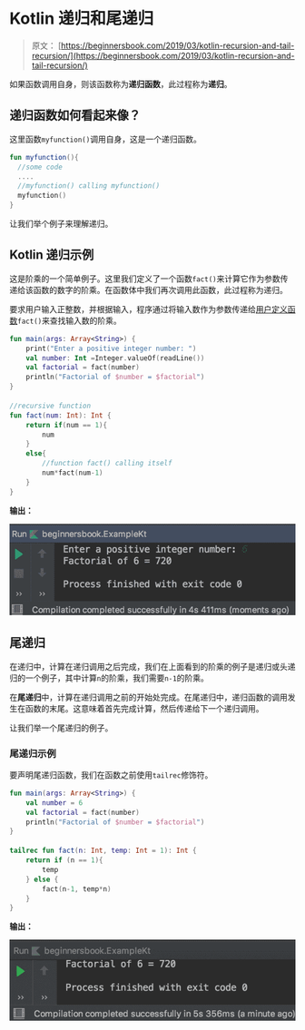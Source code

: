 # Kotlin 递归和尾递归

> 原文： [https://beginnersbook.com/2019/03/kotlin-recursion-and-tail-recursion/](https://beginnersbook.com/2019/03/kotlin-recursion-and-tail-recursion/)

如果函数调用自身，则该函数称为**递归函数**，此过程称为**递归**。

## 递归函数如何看起来像？

这里函数`myfunction()`调用自身，这是一个递归函数。

```kotlin
fun myfunction(){    
  //some code  
  ....
  //myfunction() calling myfunction()
  myfunction()   
}
```

让我们举个例子来理解递归。

## Kotlin 递归示例

这是阶乘的一个简单例子。这里我们定义了一个函数`fact()`来计算它作为参数传递给该函数的数字的阶乘。在函数体中我们再次调用此函数，此过程称为递归。

要求用户输入正整数，并根据输入，程序通过将输入数作为参数传递给[用户定义函数](https://beginnersbook.com/2019/02/kotlin-function/)`fact()`来查找输入数的阶乘。

```kotlin
fun main(args: Array<String>) {
    print("Enter a positive integer number: ")
    val number: Int =Integer.valueOf(readLine())
    val factorial = fact(number)
    println("Factorial of $number = $factorial")
}

//recursive function
fun fact(num: Int): Int {
    return if(num == 1){
        num
    }
    else{
        //function fact() calling itself
        num*fact(num-1)
    }
}
```

**输出：**

![Kotlin Recursion example](img/522fd99bc8ccac229d3c8b2ab55c096e.jpg)

## 尾递归

在递归中，计算在递归调用之后完成，我们在上面看到的阶乘的例子是递归或头递归的一个例子，其中计算`n`的阶乘，我们需要`n-1`的阶乘。

在**尾递归**中，计算在递归调用之前的开始处完成。在尾递归中，递归函数的调用发生在函数的末尾。这意味着首先完成计算，然后传递给下一个递归调用。

让我们举一个尾递归的例子。

### 尾递归示例

要声明尾递归函数，我们在函数之前使用`tailrec`修饰符。

```kotlin
fun main(args: Array<String>) {
    val number = 6
    val factorial = fact(number)
    println("Factorial of $number = $factorial")
}

tailrec fun fact(n: Int, temp: Int = 1): Int {
    return if (n == 1){
        temp
    } else {
        fact(n-1, temp*n)
    }
}
```

**输出：**

![Tail Recursion](img/fe70490bd903e10b2b10367ad0b82584.jpg)